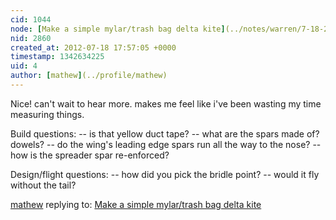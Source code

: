 ```yaml
---
cid: 1044
node: [Make a simple mylar/trash bag delta kite](../notes/warren/7-18-2012/mylar-delta-kite-design)
nid: 2860
created_at: 2012-07-18 17:57:05 +0000
timestamp: 1342634225
uid: 4
author: [mathew](../profile/mathew)
---
```


Nice! can't wait to hear more.  makes me feel like i've been wasting my time measuring things.

Build questions:
-- is that yellow duct tape?
-- what are the spars made of? dowels?
-- do the wing's leading edge spars run all the way to the nose?
-- how is the spreader spar re-enforced?

Design/flight questions:
-- how did you pick the bridle point?
-- would it fly without the tail? 


[mathew](../profile/mathew) replying to: [Make a simple mylar/trash bag delta kite](../notes/warren/7-18-2012/mylar-delta-kite-design)


